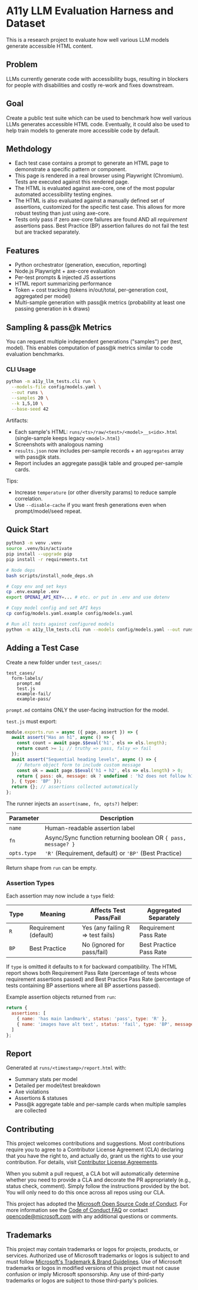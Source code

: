 # A11y LLM Evaluation Harness and Dataset

This is a research project to evaluate how well various LLM models generate accessible HTML content.

## Problem
LLMs currently generate code with accessibility bugs, resulting in blockers for people with disabilities and costly re-work and fixes downstream. 

## Goal
Create a public test suite which can be used to benchmark how well various LLMs generates accessible HTML code. Eventually, it could also be used to help train models to generate more accessible code by default.

## Methdology
- Each test case contains a prompt to generate an HTML page to demonstrate a specific pattern or component.
- This page is rendered in a real browser using Playwright (Chromium). Tests are executed against this rendered page.
- The HTML is evaluated against axe-core, one of the most popular automated accessibility testing engines.
- The HTML is also evaluated against a manually defined set of assertions, customized for the specific test case. This allows for more robust testing than just using axe-core.
- Tests only pass if zero axe-core failures are found AND all *requirement* assertions pass. Best Practice (BP) assertion failures do not fail the test but are tracked separately.

## Features
- Python orchestrator (generation, execution, reporting)
- Node.js Playwright + axe-core evaluation
- Per-test prompts & injected JS assertions
- HTML report summarizing performance
- Token + cost tracking (tokens in/out/total, per-generation cost, aggregated per model)
- Multi-sample generation with pass@k metrics (probability at least one passing generation in k draws)

## Sampling & pass@k Metrics
You can request multiple independent generations ("samples") per (test, model). This enables computation of pass@k metrics similar to code evaluation benchmarks.

### CLI Usage
```bash
python -m a11y_llm_tests.cli run \
  --models-file config/models.yaml \
  --out runs \
  --samples 20 \
  --k 1,5,10 \
  --base-seed 42
```

Artifacts:
- Each sample's HTML: `runs/<ts>/raw/<test>/<model>__s<idx>.html` (single-sample keeps legacy `<model>.html`)
- Screenshots with analogous naming
- `results.json` now includes per-sample records + an `aggregates` array with pass@k stats.
- Report includes an aggregate pass@k table and grouped per-sample cards.

Tips:
- Increase `temperature` (or other diversity params) to reduce sample correlation.
- Use `--disable-cache` if you want fresh generations even when prompt/model/seed repeat.


## Quick Start
```bash
python3 -m venv .venv
source .venv/bin/activate
pip install --upgrade pip
pip install -r requirements.txt

# Node deps
bash scripts/install_node_deps.sh

# Copy env and set keys
cp .env.example .env
export OPENAI_API_KEY=... # etc. or put in .env and use dotenv

# Copy model config and set API keys
cp config/models.yaml.example config/models.yaml

# Run all tests against configured models
python -m a11y_llm_tests.cli run --models config/models.yaml --out runs
```

## Adding a Test Case
Create a new folder under `test_cases/`:
```
test_cases/
  form-labels/
    prompt.md
    test.js
    example-fail/
    example-pass/
```

`prompt.md` contains ONLY the user-facing instruction for the model.

`test.js` must export:

```js
module.exports.run = async ({ page, assert }) => {
  await assert("Has an h1", async () => {
    const count = await page.$$eval('h1', els => els.length);
    return count >= 1; // truthy => pass, falsy => fail
  });
  await assert("Sequential heading levels", async () => {
    // Return object form to include custom message
    const ok = await page.$$eval('h1 + h2', els => els.length) > 0;
    return { pass: ok, message: ok ? undefined : 'h2 does not follow h1' };
  }, { type: 'BP' });
  return {}; // assertions collected automatically
};
```

The runner injects an `assert(name, fn, opts?)` helper:

| Parameter | Description |
|-----------|-------------|
| `name` | Human-readable assertion label |
| `fn` | Async/Sync function returning boolean OR `{ pass, message? }` |
| `opts.type` | `'R'` (Requirement, default) or `'BP'` (Best Practice) |

Return shape from `run` can be empty.

### Assertion Types

Each assertion may now include a `type` field:

| Type | Meaning | Affects Test Pass/Fail | Aggregated Separately |
|------|---------|------------------------|-----------------------|
| `R`  | Requirement (default) | Yes (any failing R => test fails) | Requirement Pass Rate |
| `BP` | Best Practice | No (ignored for pass/fail) | Best Practice Pass Rate |

If `type` is omitted it defaults to `R` for backward compatibility. The HTML report shows both Requirement Pass Rate (percentage of tests whose requirement assertions passed) and Best Practice Pass Rate (percentage of tests containing BP assertions where all BP assertions passed).

Example assertion objects returned from `run`:

```js
return {
  assertions: [
    { name: 'has main landmark', status: 'pass', type: 'R' },
    { name: 'images have alt text', status: 'fail', type: 'BP', message: '1 of 5 images missing alt' }
  ]
};
```

## Report
Generated at `runs/<timestamp>/report.html` with:
- Summary stats per model
- Detailed per model/test breakdown
- Axe violations
- Assertions & statuses
- Pass@k aggregate table and per-sample cards when multiple samples are collected

## Contributing

This project welcomes contributions and suggestions.  Most contributions require you to agree to a
Contributor License Agreement (CLA) declaring that you have the right to, and actually do, grant us
the rights to use your contribution. For details, visit [Contributor License Agreements](https://cla.opensource.microsoft.com).

When you submit a pull request, a CLA bot will automatically determine whether you need to provide
a CLA and decorate the PR appropriately (e.g., status check, comment). Simply follow the instructions
provided by the bot. You will only need to do this once across all repos using our CLA.

This project has adopted the [Microsoft Open Source Code of Conduct](https://opensource.microsoft.com/codeofconduct/).
For more information see the [Code of Conduct FAQ](https://opensource.microsoft.com/codeofconduct/faq/) or
contact [opencode@microsoft.com](mailto:opencode@microsoft.com) with any additional questions or comments.

## Trademarks

This project may contain trademarks or logos for projects, products, or services. Authorized use of Microsoft
trademarks or logos is subject to and must follow
[Microsoft's Trademark & Brand Guidelines](https://www.microsoft.com/legal/intellectualproperty/trademarks/usage/general).
Use of Microsoft trademarks or logos in modified versions of this project must not cause confusion or imply Microsoft sponsorship.
Any use of third-party trademarks or logos are subject to those third-party's policies.
